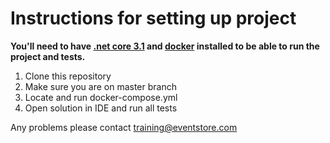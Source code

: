 # Instructions for setting up project

**You'll need to have [.net core 3.1](https://dotnet.microsoft.com/download/dotnet-core/3.1) and [docker](https://www.docker.com/products/docker-desktop
) installed to be able to run the project and tests.**

1. Clone this repository
2. Make sure you are on master branch
3. Locate and run docker-compose.yml
4. Open solution in IDE and run all tests

Any problems please contact training@eventstore.com
